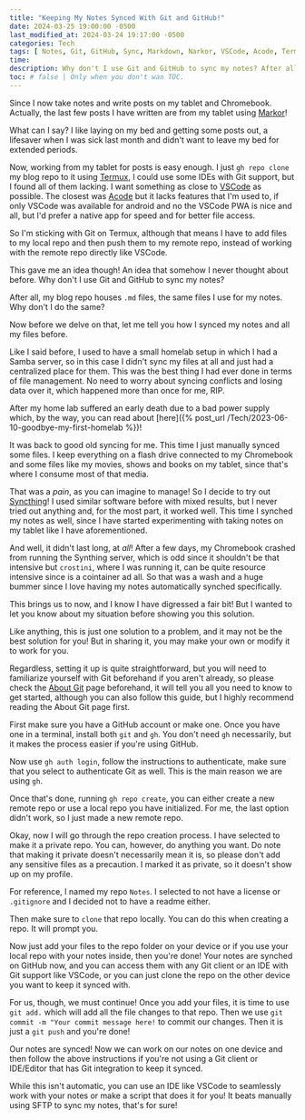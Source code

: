 ```yaml
---
title: "Keeping My Notes Synced With Git and GitHub!"
date: 2024-03-25 19:00:00 -0500
last_modified_at: 2024-03-24 19:17:00 -0500
categories: Tech
tags: [ Notes, Git, GitHub, Sync, Markdown, Narkor, VSCode, Acode, Termux, Syncthing, SFTP, SSS, Command-line, Crostini, ChromeOS, Android ]
time: 
description: Why don't I use Git and GitHub to sync my notes? After all, my blog repo houses .md files, the same files I use for my notes. Why don't I do the same? Now before we delve upon that let me tell you how I synced my notes and all my files before.
toc: # false | Only when you don't wan TOC.  
---
```

Since I now take notes and write posts on my tablet and Chromebook. Actually, the last few posts I have written are from my tablet using [Markor](https://github.com/gsantner/markor)!

What can I say? I like laying on my bed and getting some posts out, a lifesaver when I was sick last month and didn't want to leave my bed for extended periods.

Now, working from my tablet for posts is easy enough. I just `gh repo clone` my blog repo to it using [Termux](https://termux.dev/en/), I could use some IDEs with Git support, but I found all of them lacking. I want something as close to [VSCode](https://code.visualstudio.com/) as possible. The closest was [Acode](https://acode.app/) but it lacks features that I'm used to, if only VSCode was available for android and no the VSCode PWA is nice and all, but I'd prefer a native app for speed and for better file access.

So I'm sticking with Git on Termux, although that means I have to add files to my local repo and then push them to my remote repo, instead of working with the remote repo directly like VSCode.

This gave me an idea though! An idea that somehow I never thought about before. Why don't I use Git and GitHub to sync my notes?

After all, my blog repo houses `.md` files, the same files I use for my notes. Why don't I do the same?

Now before we delve on that, let me tell you how I synced my notes and all my files before.

Like I said before, I used to have a small homelab setup in which I had a Samba server, so in this case I didn't sync my files at all and just had a centralized place for them. This was the best thing I had ever done in terms of file management. No need to worry about syncing conflicts and losing data over it, which happened more than once for me, RIP.

After my home lab suffered an early death due to a bad power supply which, by the way, you can read about [here]({% post_url /Tech/2023-06-10-goodbye-my-first-homelab %})!

It was back to good old syncing for me. This time I just manually synced some files. I keep everything on a flash drive connected to my Chromebook and some files like my movies, shows and books on my tablet, since that's where I consume most of that media.

That was a *pain*, as you can imagine to manage! So I decide to try out [Syncthing](https://syncthing.net/)! I used similar software before with mixed results, but I never tried out anything and, for the most part, it worked well. This time I synched my notes as well, since I have started experimenting with taking notes on my tablet like I have aforementioned.

And well, it didn't last long, at *all*! After a few days, my Chromebook crashed from running the Synthing server, which is odd since it shouldn't be that intensive but `crostini`, where I was running it, can be quite resource intensive since is a cointainer ad all. So that was a wash and a huge bummer since I love having my notes automatically synched specifically.

This brings us to now, and I know I have digressed a fair bit! But I wanted to let you know about my situation before showing you this solution.

Like anything, this is just one solution to a problem, and it may not be the best solution for you! But in sharing it, you may make your own or modify it to work for you.

Regardless, setting it up is quite straightforward, but you will need to familiarize yourself with Git beforehand if you aren't already, so please check the [About Git](https://docs.github.com/en/get-started/using-git/about-git) page beforehand, it will tell you all you need to know to get started, although you can also follow this guide, but I highly recommend reading the About Git page first.

First make sure you have a GitHub account or make one. Once you have one in a terminal, install both `git` and `gh`. You don't need `gh` necessarily, but it makes the process easier if you're using GitHub.

Now use `gh auth login`, follow the instructions to authenticate, make sure that you select to authenticate Git as well. This is the main reason we are using `gh`.

Once that's done, running `gh repo create`, you can either create a new remote repo or use a local repo you have initialized. For me, the last option didn't work, so I just made a new remote repo.

Okay, now I will go through the repo creation process. I have selected to make it a private repo. You can, however, do anything you want. Do note that making it private doesn't necessarily mean it is, so please don't add any sensitive files as a precaution. I marked it as private, so it doesn't show up on my profile.

For reference, I named my repo `Notes`. I selected to not have a license or `.gitignore` and I decided not to have a readme either.

Then make sure to `clone` that repo locally. You can do this when creating a repo. It will prompt you.

Now just add your files to the repo folder on your device or if you use your local repo with your notes inside, then you're done! Your notes are synched on GitHub now, and you can access them with any Git client or an IDE with Git support like VSCode, or you can just clone the repo on the other device you want to keep it synced with.

For us, though, we must continue! Once you add your files, it is time to use `git add.` which will add all the file changes to that repo. Then we use `git commit -m "Your commit message here!` to commit our changes. Then it is just a `git push` and you're done!

Our notes are synced! Now we can work on our notes on one device and then follow the above instructions if you're not using a Git client or IDE/Editor that has Git integration to keep it synced.

While this isn't automatic, you can use an IDE like VSCode to seamlessly work with your notes or make a script that does it for you! It beats manually using SFTP to sync my notes, that's for sure!
